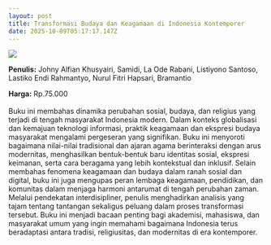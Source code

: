 ```yaml
---
layout: post
title: Transformasi Budaya dan Keagamaan di Indonesia Kontemporer
date: 2025-10-09T05:17:17.147Z
---
```

![](/images/uploads/isbn-transformasi-budaya-dan-keagamaan-di-indonesia-kontemporer.jpg)

**P﻿enulis:** Johny Alfian Khusyairi, Samidi, La Ode Rabani, Listiyono Santoso, Lastiko Endi Rahmantyo,                Nurul Fitri Hapsari, Bramantio

**Harga:** Rp.75.000\
\
Buku ini membahas dinamika perubahan sosial, budaya, dan religius yang terjadi di tengah masyarakat Indonesia modern. Dalam konteks globalisasi dan kemajuan teknologi informasi, praktik keagamaan dan ekspresi budaya masyarakat mengalami pergeseran yang signifikan. Buku ini menyoroti bagaimana nilai-nilai tradisional dan ajaran agama berinteraksi dengan arus modernitas, menghasilkan bentuk-bentuk baru identitas sosial, ekspresi keimanan, serta cara beragama yang lebih kontekstual dan inklusif.
	Selain membahas fenomena keagamaan dan budaya dalam ranah sosial dan digital, buku ini juga mengupas peran lembaga keagamaan, pendidikan, dan komunitas dalam menjaga harmoni antarumat di tengah perubahan zaman. Melalui pendekatan interdisipliner, penulis menghadirkan analisis yang tajam tentang tantangan sekaligus peluang dalam proses transformasi tersebut. Buku ini menjadi bacaan penting bagi akademisi, mahasiswa, dan masyarakat umum yang ingin memahami bagaimana Indonesia terus beradaptasi antara tradisi, religiusitas, dan modernitas di era kontemporer.